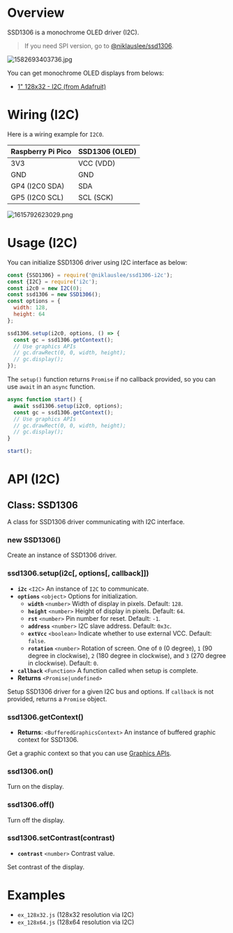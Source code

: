# Overview

SSD1306 is a monochrome OLED driver (I2C).

> If you need SPI version, go to [@niklauslee/ssd1306](https://kaluma.io/@niklauslee/ssd1306).

![1582693403736.jpg](/api/projects/niklauslee/ssd1306-i2c/photos/1582693403736.jpg)

You can get monochrome OLED displays from belows:

- [1" 128x32 - I2C (from Adafruit)](https://www.adafruit.com/product/931)

# Wiring (I2C)

Here is a wiring example for `I2C0`.

Raspberry Pi Pico | SSD1306 (OLED)
------------ | -------------
3V3 | VCC (VDD)
GND | GND
GP4 (I2C0 SDA) | SDA
GP5 (I2C0 SCL) | SCL (SCK)

![1615792623029.png](/api/projects/niklauslee/ssd1306-i2c/photos/1615792623029.png)

# Usage (I2C)

You can initialize SSD1306 driver using I2C interface as below:

```js
const {SSD1306} = require('@niklauslee/ssd1306-i2c');
const {I2C} = require('i2c');
const i2c0 = new I2C(0);
const ssd1306 = new SSD1306();
const options = {
  width: 128,
  height: 64
};

ssd1306.setup(i2c0, options, () => {
  const gc = ssd1306.getContext();
  // Use graphics APIs
  // gc.drawRect(0, 0, width, height);
  // gc.display();
});
```

The `setup()` function returns `Promise` if no callback provided, so you can use `await` in an `async` function.

```js
async function start() {
  await ssd1306.setup(i2c0, options);
  const gc = ssd1306.getContext();
  // Use graphics APIs
  // gc.drawRect(0, 0, width, height);
  // gc.display();  
}

start();
```

# API (I2C)

## Class: SSD1306

A class for SSD1306 driver communicating with I2C interface.

### new SSD1306()

Create an instance of SSD1306 driver.

### ssd1306.setup(i2c[, options[, callback]])

- **`i2c`** `<I2C>` An instance of `I2C` to communicate.
- **`options`** `<object>` Options for initialization.
  - **`width`** `<number>` Width of display in pixels. Default: `128`.
  - **`height`** `<number>` Height of display in pixels. Default: `64`.
  - **`rst`** `<number>` Pin number for reset. Default: `-1`.
  - **`address`** `<number>` I2C slave address. Default: `0x3c`.
  - **`extVcc`** `<boolean>` Indicate whether to use external VCC. Default: `false`.
  - **`rotation`** `<number>` Rotation of screen. One of `0` (0 degree), `1` (90 degree in clockwise), `2` (180 degree in clockwise), and `3` (270 degree in clockwise). Default: `0`.
- **`callback`** `<Function>` A function called when setup is complete.
- **Returns** `<Promise|undefined>`

Setup SSD1306 driver for a given I2C bus and options. If `callback` is not provided, returns a `Promise` object.

### ssd1306.getContext()

- **Returns**: `<BufferedGraphicsContext>` An instance of buffered graphic context for SSD1306.

Get a graphic context so that you can use [Graphics APIs](https://docs.kaluma.io/api-reference/graphics).

### ssd1306.on()

Turn on the display.

### ssd1306.off()

Turn off the display.

### ssd1306.setContrast(contrast)

- **`contrast`** `<number>` Contrast value.

Set contrast of the display.

# Examples

* `ex_128x32.js` (128x32 resolution via I2C)
* `ex_128x64.js` (128x64 resolution via I2C)